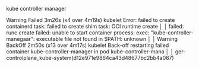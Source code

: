 kube controller manager

Warning Failed 3m26s (x4 over 4m19s) kubelet Error: failed to create containerd task: failed to create shim task: OCI runtime create │
│ failed: runc create failed: unable to start container process: exec: "kube-controller-manegaar": executable file not found in $PATH: unknown │
│ Warning BackOff 2m50s (x13 over 4m17s) kubelet Back-off restarting failed container kube-controller-manager in pod kube-controller-mana │
│ ger-controlplane_kube-system(d12e971e9864ca43d48677bc2bb4a087)
